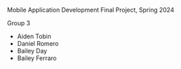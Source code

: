 Mobile Application Development Final Project, Spring 2024

Group 3

- Aiden Tobin
- Daniel Romero
- Bailey Day
- Bailey Ferraro

